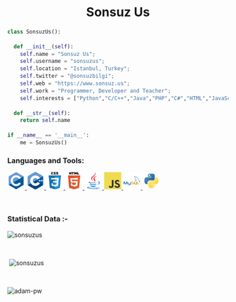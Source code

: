 <h1 align="center">
  <b>Sonsuz Us</b>
</h1>

```python
class SonsuzUs():
    
  def __init__(self):
    self.name = "Sonsuz Us";
    self.username = "sonsuzus";
    self.location = "Istanbul, Turkey";
    self.twitter = "@sonsuzbilgi";
    self.web = "https://www.sonsuz.us";
    self.work = "Programmer, Developer and Teacher";
    self.interests = ["Python","C/C++","Java","PHP","C#","HTML","JavaScript","Basic","SQL","Algorithm"];
  
  def __str__(self):
    return self.name

if __name__ == '__main__':
    me = SonsuzUs()
```

<h3 align="left">Languages and Tools:</h3>
<p align="left">  <a href="https://www.cprogramming.com/" target="_blank"
    rel="noreferrer"> <img src="https://raw.githubusercontent.com/devicons/devicon/master/icons/c/c-original.svg"
      alt="c" width="40" height="40" /> </a> <a href="https://www.w3schools.com/cpp/" target="_blank" rel="noreferrer">
    <img src="https://raw.githubusercontent.com/devicons/devicon/master/icons/cplusplus/cplusplus-original.svg"
      alt="cplusplus" width="40" height="40" /> </a> <a href="https://www.w3schools.com/css/" target="_blank"
    rel="noreferrer"> <img
      src="https://raw.githubusercontent.com/devicons/devicon/master/icons/css3/css3-original-wordmark.svg" alt="css3"
      width="40" height="40" /> </a> <a href="https://www.w3.org/html/" target="_blank" rel="noreferrer"> <img
      src="https://raw.githubusercontent.com/devicons/devicon/master/icons/html5/html5-original-wordmark.svg"
      alt="html5" width="40" height="40" /> </a>  <a href="https://www.java.com" target="_blank" rel="noreferrer"> <img
      src="https://raw.githubusercontent.com/devicons/devicon/master/icons/java/java-original.svg" alt="java" width="40"
      height="40" /> </a> <a href="https://developer.mozilla.org/en-US/docs/Web/JavaScript" target="_blank"
    rel="noreferrer"> <img
      src="https://raw.githubusercontent.com/devicons/devicon/master/icons/javascript/javascript-original.svg"
      alt="javascript" width="40" height="40" /> </a>  <a href="https://www.mysql.com/" target="_blank" rel="noreferrer"> <img
      src="https://raw.githubusercontent.com/devicons/devicon/master/icons/mysql/mysql-original-wordmark.svg"
      alt="mysql" width="40" height="40" /> </a>   <a href="https://www.python.org" target="_blank" rel="noreferrer"> <img
      src="https://raw.githubusercontent.com/devicons/devicon/master/icons/python/python-original.svg" alt="python"
      width="40" height="40" /> </a></p>

<br>

<h3>Statistical Data :-</h3>
<p><img align="center"
    src="https://github-readme-stats.vercel.app/api/top-langs?username=sonsuzus&show_icons=true&locale=en&bg_color=0d1117&text_color=ffffff&layout=compact"
    alt="sonsuzus" 
    bg_color=#808080/></p>

<br>

<p>&nbsp;<img align="center" src="https://github-readme-stats.vercel.app/api?username=sonsuzus&show_icons=true&locale=en&bg_color=0d1117&text_color=ffffff&repo=convoychat"
    alt="sonsuzus" /></p>

<br>

<p><img align="center" src="https://github-readme-streak-stats.herokuapp.com/?user=sonsuzus&theme=dark&background=0d1117&date_format=M%20j%5B%2C%20Y%5D" alt="adam-pw" /></p>
